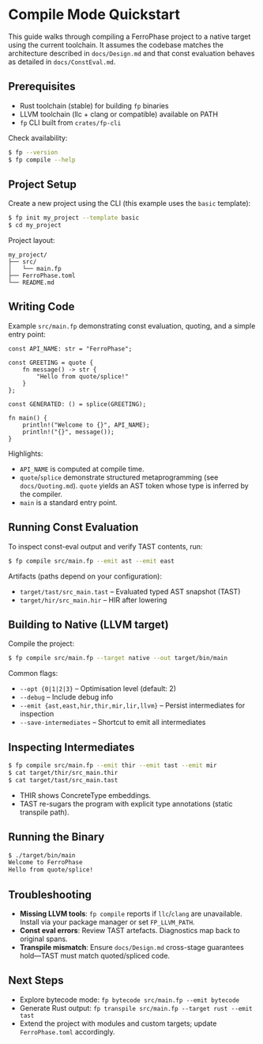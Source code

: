 # Compile Mode Quickstart

This guide walks through compiling a FerroPhase project to a native target using the current toolchain. It assumes the
codebase matches the architecture described in `docs/Design.md` and that const evaluation behaves as detailed in
`docs/ConstEval.md`.

## Prerequisites

- Rust toolchain (stable) for building `fp` binaries
- LLVM toolchain (llc + clang or compatible) available on PATH
- `fp` CLI built from `crates/fp-cli`

Check availability:

```bash
$ fp --version
$ fp compile --help
```

## Project Setup

Create a new project using the CLI (this example uses the `basic` template):

```bash
$ fp init my_project --template basic
$ cd my_project
```

Project layout:

```
my_project/
├── src/
│   └── main.fp
├── FerroPhase.toml
└── README.md
```

## Writing Code

Example `src/main.fp` demonstrating const evaluation, quoting, and a simple entry point:

```ferrophase
const API_NAME: str = "FerroPhase";

const GREETING = quote {
    fn message() -> str {
        "Hello from quote/splice!"
    }
};

const GENERATED: () = splice(GREETING);

fn main() {
    println!("Welcome to {}", API_NAME);
    println!("{}", message());
}
```

Highlights:
- `API_NAME` is computed at compile time.
- `quote`/`splice` demonstrate structured metaprogramming (see `docs/Quoting.md`). `quote` yields an AST token whose
  type is inferred by the compiler.
- `main` is a standard entry point.

## Running Const Evaluation

To inspect const-eval output and verify TAST contents, run:

```bash
$ fp compile src/main.fp --emit ast --emit east
```

Artifacts (paths depend on your configuration):
- `target/tast/src_main.tast` – Evaluated typed AST snapshot (TAST)
- `target/hir/src_main.hir` – HIR after lowering

## Building to Native (LLVM target)

Compile the project:

```bash
$ fp compile src/main.fp --target native --out target/bin/main
```

Common flags:
- `--opt {0|1|2|3}` – Optimisation level (default: 2)
- `--debug` – Include debug info
- `--emit {ast,east,hir,thir,mir,lir,llvm}` – Persist intermediates for inspection
- `--save-intermediates` – Shortcut to emit all intermediates

## Inspecting Intermediates

```bash
$ fp compile src/main.fp --emit thir --emit tast --emit mir
$ cat target/thir/src_main.thir
$ cat target/tast/src_main.tast
```

- THIR shows ConcreteType embeddings.
- TAST re-sugars the program with explicit type annotations (static transpile path).

## Running the Binary

```bash
$ ./target/bin/main
Welcome to FerroPhase
Hello from quote/splice!
```

## Troubleshooting

- **Missing LLVM tools**: `fp compile` reports if `llc`/`clang` are unavailable. Install via your package manager or set
  `FP_LLVM_PATH`.
- **Const eval errors**: Review TAST artefacts. Diagnostics map back to original spans.
- **Transpile mismatch**: Ensure `docs/Design.md` cross-stage guarantees hold—TAST must match quoted/spliced code.

## Next Steps

- Explore bytecode mode: `fp bytecode src/main.fp --emit bytecode`
- Generate Rust output: `fp transpile src/main.fp --target rust --emit tast`
- Extend the project with modules and custom targets; update `FerroPhase.toml` accordingly.
